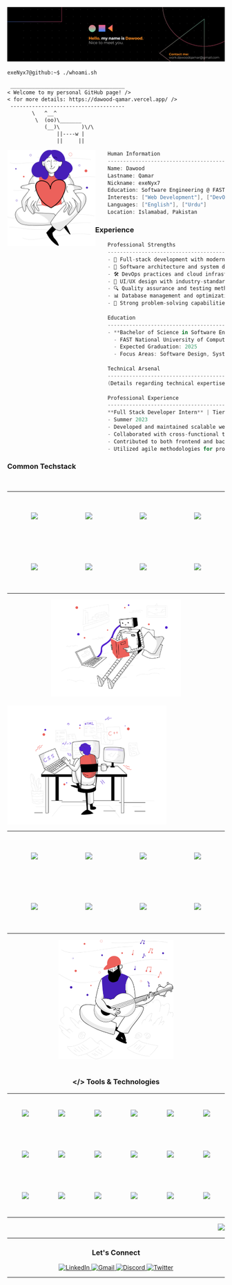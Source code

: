 <div align="center">
  <img src="./resources/Banner.png" alt="Header" />
</div>




```console
exeNyx7@github:~$ ./whoami.sh
```
```
 _____________________________________
< Welcome to my personal GitHub page! />
< for more details: https://dawood-qamar.vercel.app/ />
 ------------------------------------- 
        \   ^__^
         \  (oo)\_______
            (__)\       )\/\
                ||----w |
                ||     ||
```
<img align="left" src="./resources/svg/givingback.svg" height="222px"/>

```csharp
    Human Information
    ------------------------------------------
    Name: Dawood
    Lastname: Qamar
    Nickname: exeNyx7
    Education: Software Engineering @ FAST-NUCES
    Interests: ["Web Development"], ["DevOps"], ["System Design"], ["AI/ML"]
    Languages: ["English"], ["Urdu"]
    Location: Islamabad, Pakistan
```





### Experience

```csharp
    Professional Strengths
    ------------------------------------------
    - 🚀 Full-stack development with modern technologies
    - 🔧 Software architecture and system design
    - 🛠️ DevOps practices and cloud infrastructure
    - 🎨 UI/UX design with industry-standard tools
    - 🔍 Quality assurance and testing methodologies
    - 📊 Database management and optimization
    - 🎯 Strong problem-solving capabilities

    Education
    ------------------------------------------
    - **Bachelor of Science in Software Engineering**
      - FAST National University of Computer and Emerging Sciences, Islamabad
      - Expected Graduation: 2025
      - Focus Areas: Software Design, Systems Architecture, Cloud Computing

    Technical Arsenal
    ------------------------------------------
    (Details regarding technical expertise)

    Professional Experience
    ------------------------------------------
    **Full Stack Developer Intern** | Tier5 Solutions
    - Summer 2023
    - Developed and maintained scalable web applications using modern JavaScript frameworks
    - Collaborated with cross-functional teams to implement robust solutions
    - Contributed to both frontend and backend development lifecycles
    - Utilized agile methodologies for project delivery

```

### Common Techstack
<br>

<div align="center">
    <table align="left">
        <tr>
            <td align="center" width="140" height="112.43">
                <img src="https://cdn.jsdelivr.net/gh/devicons/devicon/icons/javascript/javascript-original.svg" width="65px"/>
                <br />
            </td>
            <td align="center" width="140" height="112.43">
                <img src="https://cdn.jsdelivr.net/gh/devicons/devicon/icons/typescript/typescript-original.svg" width="65px"/>
                <br />
            </td>
            <td align="center" width="140" height="112.43">
                <img src="https://cdn.jsdelivr.net/gh/devicons/devicon/icons/html5/html5-original.svg" width="65px"/>
                <br />
            </td>
            <td align="center" width="140" height="112.43">
                <img src="https://cdn.jsdelivr.net/gh/devicons/devicon/icons/css3/css3-original.svg" width="65px"/>
                <br />
            </td>
        </tr>
        <tr>
            <td align="center" width="140" height="112.43">
                <img src="https://cdn.jsdelivr.net/gh/devicons/devicon/icons/c/c-original.svg" width="65px"/>
                <br />
            </td>
            <td align="center" width="140" height="112.43">
                <img src="https://cdn.jsdelivr.net/gh/devicons/devicon/icons/cplusplus/cplusplus-original.svg" width="65px"/>
                <br />
            </td>
            <td align="center" width="140" height="112.43">
                <img src="https://cdn.jsdelivr.net/gh/devicons/devicon/icons/csharp/csharp-original.svg" width="65px"/>
                <br />
            </td>
           <td align="center" width="140" height="112.43">
               <img src="https://cdn.jsdelivr.net/gh/devicons/devicon/icons/java/java-original.svg" width="65px"/>
               <br />
           </td>
        </tr>
    </table>
    <img src="./resources/svg/artificialintelligence.svg" height="225px"/>
</div>

<br>


<img align="left" src="./resources/svg/webdevelopment.svg" height="277px"/>
<be>
<div align="center" </div>
<div align="center">
    <table align="right">
        <tr>
            <td align="center" width="140" height="112.43">
                <img src="https://cdn.jsdelivr.net/gh/devicons/devicon/icons/nodejs/nodejs-original.svg" width="65px"/>
                <br />
            </td>
            <td align="center" width="140" height="112.43">
                <img src="https://cdn.jsdelivr.net/gh/devicons/devicon/icons/nextjs/nextjs-original.svg" width="65px"/>
                <br />
            </td>
            <td align="center" width="140" height="112.43">
                <img src="https://cdn.jsdelivr.net/gh/devicons/devicon/icons/nestjs/nestjs-original.svg" width="65px"/>
                <br />
            </td>
            <td align="center" width="140" height="112.43">
                <img src="https://cdn.jsdelivr.net/gh/devicons/devicon/icons/express/express-original.svg" width="65px"/>
                <br />
            </td>
        </tr>
        <tr>
            <td align="center" width="140" height="112.43">
                <img src="https://cdn.jsdelivr.net/gh/devicons/devicon/icons/materialui/materialui-original.svg" width="65px"/>
            </td>
            <td align="center" width="140" height="112.43">
                <img src="https://cdn.jsdelivr.net/gh/devicons/devicon/icons/react/react-original.svg" width="65px"/>
            </td>
            <td align="center" width="140" height="112.43">
                <img src="https://cdn.jsdelivr.net/gh/devicons/devicon/icons/spring/spring-original.svg" width="65px"/>
            </td>
            <td align="center" width="140" height="112.43">
              <img src="https://cdn.jsdelivr.net/gh/devicons/devicon/icons/dot-net/dot-net-original.svg" width="65px"/>
            </td>
        </tr>
    </table>
    <img src="./resources/svg/inspiration.svg" height="277px"/>
</div>
<br>


### </> Tools & Technologies

<div align="center">
    <table align="center">
        <tr>
            <td align="center" width="110" height="90">
                <img src="https://cdn.simpleicons.org/ubuntu/E95420" width="50px"/>
                <br />
            </td>
            <td align="center" width="110" height="90">
                <img src="https://cdn.jsdelivr.net/gh/devicons/devicon/icons/vscode/vscode-original.svg" width="50px"/>
                <br />
            </td>
            <td align="center" width="110" height="90">
                <img src="https://cdn.jsdelivr.net/gh/devicons/devicon/icons/visualstudio/visualstudio-plain.svg" width="50px"/>
                <br />
            </td>
                        <td align="center" width="110" height="90">
                <img src="https://cdn.jsdelivr.net/gh/devicons/devicon/icons/mysql/mysql-original.svg" width="50px"/>
                <br />
            </td>
                        <td align="center" width="110" height="90">
                <img src="https://cdn.jsdelivr.net/gh/devicons/devicon/icons/microsoftsqlserver/microsoftsqlserver-plain.svg" width="50px"/>
                <br />
            </td>
                        <td align="center" width="110" height="90">
                <img src="https://cdn.jsdelivr.net/gh/devicons/devicon/icons/oracle/oracle-original.svg" width="50px"/>
                <br />
            </td>
        </tr>
        <tr>
            <td align="center" width="110" height="90">
                <img src="https://cdn.jsdelivr.net/gh/devicons/devicon/icons/figma/figma-original.svg" width="50px"/>
                <br />
            </td>
            <td align="center" width="110" height="90">
                <img src="https://cdn.jsdelivr.net/gh/devicons/devicon/icons/git/git-original.svg" width="50px"/>
                <br />
            </td>
            <td align="center" width="110" height="90">
                <img src="https://cdn.jsdelivr.net/gh/devicons/devicon/icons/mongodb/mongodb-original.svg" width="50px"/>
                <br />
            </td>
                     <td align="center" width="110" height="90">
                <img src="https://cdn.jsdelivr.net/gh/devicons/devicon/icons/gitlab/gitlab-original.svg" width="50px"/>
                <br />
            </td>
                     <td align="center" width="110" height="90">
                <img src="https://cdn.jsdelivr.net/gh/devicons/devicon/icons/jira/jira-original.svg" width="50px"/>
                <br />
            </td>
                     <td align="center" width="110" height="90">
                <img src="https://cdn.jsdelivr.net/gh/devicons/devicon/icons/firebase/firebase-plain.svg" width="50px"/>
                <br />
            </td>
        </tr>
              <tr>
            <td align="center" width="110" height="90">
                <img src="https://cdn.jsdelivr.net/gh/devicons/devicon/icons/jest/jest-plain.svg" width="50px"/>
                <br />
            </td>
           <td align="center" width="110" height="90">
                <img src="https://cdn.jsdelivr.net/gh/devicons/devicon/icons/selenium/selenium-original.svg" width="50px"/>
                <br />
            </td>
           <td align="center" width="110" height="90">
                <img src="https://cdn.jsdelivr.net/gh/devicons/devicon/icons/docker/docker-original.svg" width="50px"/>
                <br />
            </td>
                      <td align="center" width="110" height="90">
                <img src="https://cdn.jsdelivr.net/gh/devicons/devicon/icons/kubernetes/kubernetes-plain.svg" width="50px"/>
                <br />
            </td>
                      <td align="center" width="110" height="90">
                <img src="https://cdn.simpleicons.org/jenkins/D24939" width="50px"/>
                <br />
            </td>
                      <td align="center" width="110" height="90">
                <img src="https://cdn.jsdelivr.net/gh/devicons/devicon/icons/jest/jest-plain.svg" width="50px"/>
                <br />
            </td>
        </tr>
    </table>



  <div align="right">
        <img src="https://github-profile-summary-cards.vercel.app/api/cards/profile-details?username=exeNyx7&theme=nord_dark" />
    </div>
</div>

---

### Let's Connect

<div align="center">
    <a href="https://www.linkedin.com/in/dawood-qamar/" target="_blank">
        <img src="https://img.shields.io/badge/LinkedIn-0077B5?style=for-the-badge&logo=linkedin&logoColor=white" alt="LinkedIn" />
    </a>
    <a href="mailto:work.dawoodqamar@gmail.com">
        <img src="https://img.shields.io/badge/Gmail-D14836?style=for-the-badge&logo=gmail&logoColor=white" alt="Gmail" />
    </a>
    <a href="https://discordapp.com/users/432108089106235392" target="_blank">
        <img src="https://img.shields.io/badge/Discord-7289DA?style=for-the-badge&logo=discord&logoColor=white" alt="Discord" />
    </a>
    <a href="https://twitter.com/dawood_qamar" target="_blank">
        <img src="https://img.shields.io/badge/Twitter-1DA1F2?style=for-the-badge&logo=twitter&logoColor=white" alt="Twitter" />
    </a>
</div>

---

